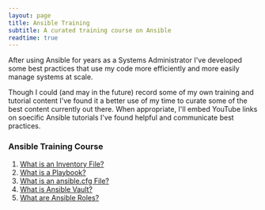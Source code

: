 ```yaml
---
layout: page
title: Ansible Training
subtitle: A curated training course on Ansible
readtime: true
---
```

After using Ansible for years as a Systems Administrator I've developed some best practices that use my code more efficiently and more easily manage systems at scale.

Though I could (and may in the future) record some of my own training and tutorial content I've found it a better use of my time to curate some of the best content currently out there. When appropriate, I'll embed YouTube links on soecific Ansible tutorials I've found helpful and communicate best practices.

### Ansible Training Course
1. [What is an Inventory File?](/pages/ansible/ansible-training/what-is-an-inventory-file)
2. [What is a Playbook?](/pages/ansible/ansible-training/what-is-a-playbook)
3. [What is an ansible.cfg File?](/pages/ansible/ansible-training/what-is-an-ansible-cfg-file)
4. [What is Ansible Vault?](/pages/ansible/ansible-training/what-is-ansible-vault)
5. [What are Ansible Roles?](/pages/ansible/ansible-training/what-are-ansible-roles)